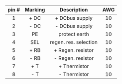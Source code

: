 | **pin #** | **Marking** | **Description** | **AWG** |
| :---: | :---: | :---: | :---: |
| 1 |   + DC  | + DCbus supply | 10 |
| 2 |   - DC  | - DCbus supply | 10 |
| 3 |   PE  | protect earth | 10 |
| 4 |   SEL  | regen. res. selection | 10 |
| 5 |   + RB  | + Regen. resistor | 10 |
| 6 |   - RB  | - Regen. resistor | 10 |
| 7 |   + T  | + Thermistor | 10 |
| 8 |   - T  | - Thermistor | 10 |
